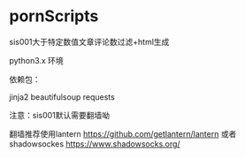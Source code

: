 # pornScripts
sis001大于特定数值文章评论数过滤+html生成

python3.x 环境

依赖包：

jinja2
beautifulsoup
requests

注意：sis001默认需要翻墙呦 

翻墙推荐使用lantern https://github.com/getlantern/lantern    或者 shadowsockes https://www.shadowsocks.org/  
